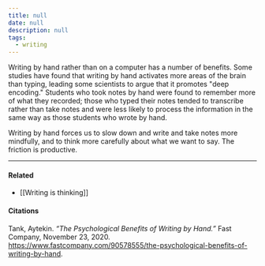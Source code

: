 ```yaml
---
title: null
date: null
description: null
tags:
  - writing
---
```


Writing by hand rather than on a computer has a number of benefits. Some studies have found that writing by hand activates more areas of the brain than typing, leading some scientists to argue that it promotes "deep encoding." Students who took notes by hand were found to remember more of what they recorded; those who typed their notes tended to transcribe rather than take notes and were less likely to process the information in the same way as those students who wrote by hand.

Writing by hand forces us to slow down and write and take notes more mindfully, and to think more carefully about what we want to say. The friction is productive.

---

#### Related

-   [[Writing is thinking]]

#### Citations

Tank, Aytekin. _“The Psychological Benefits of Writing by Hand.”_ Fast Company, November 23, 2020. https://www.fastcompany.com/90578555/the-psychological-benefits-of-writing-by-hand.

